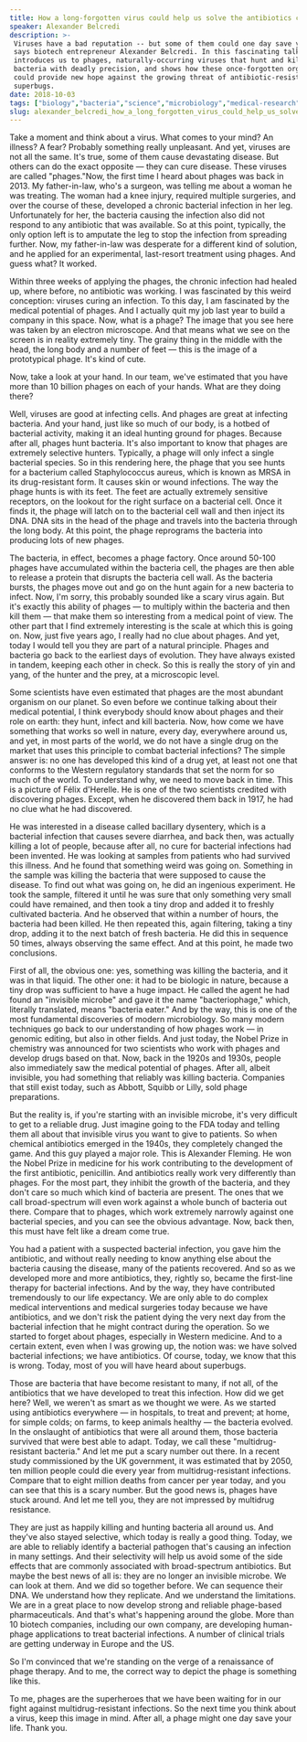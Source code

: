 ```yaml
---
title: How a long-forgotten virus could help us solve the antibiotics crisis
speaker: Alexander Belcredi
description: >-
 Viruses have a bad reputation -- but some of them could one day save your life,
 says biotech entrepreneur Alexander Belcredi. In this fascinating talk, he
 introduces us to phages, naturally-occurring viruses that hunt and kill harmful
 bacteria with deadly precision, and shows how these once-forgotten organisms
 could provide new hope against the growing threat of antibiotic-resistant
 superbugs.
date: 2018-10-03
tags: ["biology","bacteria","science","microbiology","medical-research","pharmaceuticals","disease","medicine","health","virus","illness","innovation","biotech"]
slug: alexander_belcredi_how_a_long_forgotten_virus_could_help_us_solve_the_antibiotics_crisis
---
```


Take a moment and think about a virus. What comes to your mind? An illness? A fear?
Probably something really unpleasant. And yet, viruses are not all the same. It's true,
some of them cause devastating disease. But others can do the exact opposite — they can
cure disease. These viruses are called "phages."Now, the first time I heard about phages
was back in 2013. My father-in-law, who's a surgeon, was telling me about a woman he was
treating. The woman had a knee injury, required multiple surgeries, and over the course of
these, developed a chronic bacterial infection in her leg. Unfortunately for her, the
bacteria causing the infection also did not respond to any antibiotic that was available.
So at this point, typically, the only option left is to amputate the leg to stop the
infection from spreading further. Now, my father-in-law was desperate for a different kind
of solution, and he applied for an experimental, last-resort treatment using phages. And
guess what? It worked.

Within three weeks of applying the phages, the chronic infection had healed up, where
before, no antibiotic was working. I was fascinated by this weird conception: viruses
curing an infection. To this day, I am fascinated by the medical potential of phages. And
I actually quit my job last year to build a company in this space. Now, what is a phage?
The image that you see here was taken by an electron microscope. And that means what we
see on the screen is in reality extremely tiny. The grainy thing in the middle with the
head, the long body and a number of feet — this is the image of a prototypical phage. It's
kind of cute.

Now, take a look at your hand. In our team, we've estimated that you have more than 10
billion phages on each of your hands. What are they doing there?

Well, viruses are good at infecting cells. And phages are great at infecting bacteria. And
your hand, just like so much of our body, is a hotbed of bacterial activity, making it an
ideal hunting ground for phages. Because after all, phages hunt bacteria. It's also
important to know that phages are extremely selective hunters. Typically, a phage will
only infect a single bacterial species. So in this rendering here, the phage that you see
hunts for a bacterium called Staphylococcus aureus, which is known as MRSA in its
drug-resistant form. It causes skin or wound infections. The way the phage hunts is with
its feet. The feet are actually extremely sensitive receptors, on the lookout for the
right surface on a bacterial cell. Once it finds it, the phage will latch on to the
bacterial cell wall and then inject its DNA. DNA sits in the head of the phage and travels
into the bacteria through the long body. At this point, the phage reprograms the bacteria
into producing lots of new phages.

The bacteria, in effect, becomes a phage factory. Once around 50-100 phages have
accumulated within the bacteria cell, the phages are then able to release a protein that
disrupts the bacteria cell wall. As the bacteria bursts, the phages move out and go on the
hunt again for a new bacteria to infect. Now, I'm sorry, this probably sounded like a scary
virus again. But it's exactly this ability of phages — to multiply within the bacteria and
then kill them — that make them so interesting from a medical point of view. The other
part that I find extremely interesting is the scale at which this is going on. Now, just
five years ago, I really had no clue about phages. And yet, today I would tell you they
are part of a natural principle. Phages and bacteria go back to the earliest days of
evolution. They have always existed in tandem, keeping each other in check. So this is
really the story of yin and yang, of the hunter and the prey, at a microscopic
level.

Some scientists have even estimated that phages are the most abundant organism on our
planet. So even before we continue talking about their medical potential, I think
everybody should know about phages and their role on earth: they hunt, infect and kill
bacteria. Now, how come we have something that works so well in nature, every day,
everywhere around us, and yet, in most parts of the world, we do not have a single drug on
the market that uses this principle to combat bacterial infections? The simple answer is:
no one has developed this kind of a drug yet, at least not one that conforms to the
Western regulatory standards that set the norm for so much of the world. To understand
why, we need to move back in time. This is a picture of Félix d'Herelle. He is one of the
two scientists credited with discovering phages. Except, when he discovered them back in
1917, he had no clue what he had discovered.

He was interested in a disease called bacillary dysentery, which is a bacterial infection
that causes severe diarrhea, and back then, was actually killing a lot of people, because
after all, no cure for bacterial infections had been invented. He was looking at samples
from patients who had survived this illness. And he found that something weird was going
on. Something in the sample was killing the bacteria that were supposed to cause the
disease. To find out what was going on, he did an ingenious experiment. He took the sample,
filtered it until he was sure that only something very small could have remained, and then
took a tiny drop and added it to freshly cultivated bacteria. And he observed that within
a number of hours, the bacteria had been killed. He then repeated this, again filtering,
taking a tiny drop, adding it to the next batch of fresh bacteria. He did this in sequence
50 times, always observing the same effect. And at this point, he made two
conclusions.

First of all, the obvious one: yes, something was killing the bacteria, and it was in that
liquid. The other one: it had to be biologic in nature, because a tiny drop was sufficient
to have a huge impact. He called the agent he had found an "invisible microbe" and gave it
the name "bacteriophage," which, literally translated, means "bacteria eater." And by the
way, this is one of the most fundamental discoveries of modern microbiology. So many
modern techniques go back to our understanding of how phages work — in genomic editing,
but also in other fields. And just today, the Nobel Prize in chemistry was announced for
two scientists who work with phages and develop drugs based on that. Now, back in the 1920s
and 1930s, people also immediately saw the medical potential of phages. After all, albeit
invisible, you had something that reliably was killing bacteria. Companies that still
exist today, such as Abbott, Squibb or Lilly, sold phage preparations.

But the reality is, if you're starting with an invisible microbe, it's very difficult to
get to a reliable drug. Just imagine going to the FDA today and telling them all about
that invisible virus you want to give to patients. So when chemical antibiotics emerged in
the 1940s, they completely changed the game. And this guy played a major role. This is
Alexander Fleming. He won the Nobel Prize in medicine for his work contributing to the
development of the first antibiotic, penicillin. And antibiotics really work very
differently than phages. For the most part, they inhibit the growth of the bacteria, and
they don't care so much which kind of bacteria are present. The ones that we call
broad-spectrum will even work against a whole bunch of bacteria out there. Compare that to
phages, which work extremely narrowly against one bacterial species, and you can see the
obvious advantage. Now, back then, this must have felt like a dream come
true.

You had a patient with a suspected bacterial infection, you gave him the antibiotic, and
without really needing to know anything else about the bacteria causing the disease, many
of the patients recovered. And so as we developed more and more antibiotics, they, rightly
so, became the first-line therapy for bacterial infections. And by the way, they have
contributed tremendously to our life expectancy. We are only able to do complex medical
interventions and medical surgeries today because we have antibiotics, and we don't risk
the patient dying the very next day from the bacterial infection that he might contract
during the operation. So we started to forget about phages, especially in Western medicine.
And to a certain extent, even when I was growing up, the notion was: we have solved
bacterial infections; we have antibiotics. Of course, today, we know that this is wrong.
Today, most of you will have heard about superbugs.

Those are bacteria that have become resistant to many, if not all, of the antibiotics that
we have developed to treat this infection. How did we get here? Well, we weren't as smart
as we thought we were. As we started using antibiotics everywhere — in hospitals, to treat
and prevent; at home, for simple colds; on farms, to keep animals healthy — the bacteria
evolved. In the onslaught of antibiotics that were all around them, those bacteria
survived that were best able to adapt. Today, we call these "multidrug-resistant
bacteria." And let me put a scary number out there. In a recent study commissioned by the
UK government, it was estimated that by 2050, ten million people could die every year from
multidrug-resistant infections. Compare that to eight million deaths from cancer per year
today, and you can see that this is a scary number. But the good news is, phages have stuck
around. And let me tell you, they are not impressed by multidrug resistance.

They are just as happily killing and hunting bacteria all around us. And they've also
stayed selective, which today is really a good thing. Today, we are able to reliably
identify a bacterial pathogen that's causing an infection in many settings. And their
selectivity will help us avoid some of the side effects that are commonly associated with
broad-spectrum antibiotics. But maybe the best news of all is: they are no longer an
invisible microbe. We can look at them. And we did so together before. We can sequence
their DNA. We understand how they replicate. And we understand the limitations. We are in
a great place to now develop strong and reliable phage-based pharmaceuticals. And that's
what's happening around the globe. More than 10 biotech companies, including our own
company, are developing human-phage applications to treat bacterial infections. A number
of clinical trials are getting underway in Europe and the US.

So I'm convinced that we're standing on the verge of a renaissance of phage therapy. And
to me, the correct way to depict the phage is something like this.

To me, phages are the superheroes that we have been waiting for in our fight against
multidrug-resistant infections. So the next time you think about a virus, keep this image
in mind. After all, a phage might one day save your life. Thank you.

<!--
ad_duration=3.33
comment_count=31
event="TED@BCG Toronto"
external_start_time=0
has_talk_citation=1
intro_duration=11.82
is_subtitle_required="False"
is_talk_featured="True"
language="en"
language_swap="False"
native_language="en"
number_of_related_talks=6
number_of_speakers=1
number_of_subtitled_videos=26
number_of_tags=13
number_of_talk_download_languages=26
number_of_talk_more_resources=0
number_of_talk_recommendations=1
number_of_talks_take_actions=2
post_ad_duration=0.83
published_timestamp="2018-11-16 15:48:39"
recording_date="2018-10-03"
speaker_description="Biotech entrepreneur"
speaker_is_published=1
speaker_name="Alexander Belcredi"
talk_more_resources=[]
talk_name="How a long-forgotten virus could help us solve the antibiotics crisis"
talk_recommendations_blurb="More resources curated by Alexander Belcredi"
talks_tags=["biology","bacteria","science","microbiology","medical-research","pharmaceuticals","disease","medicine","health","virus","illness","innovation","biotech"]
url_audio="https://download.ted.com/talks/AlexanderBelcredi_2018S.mp3?apikey=acme-roadrunner"
url_photo_speaker="https://pe.tedcdn.com/images/ted/a99efe73a5aa80b8fc9d903a1a93e4a773fb0ab1_254x191.jpg"
url_photo_talk="https://s3.amazonaws.com/talkstar-photos/uploads/9366d10d-4f5f-4800-8d7e-2eb0d5c3cb73/AlexanderBelcredi_2018S-embed.jpg"
url_webpage="https://www.ted.com/talks/alexander_belcredi_how_a_long_forgotten_virus_could_help_us_solve_the_antibiotics_crisis"
video_type_name="TED Institute Talk"
-->